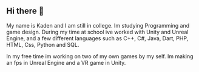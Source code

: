 ## Hi there 👋
My name is Kaden and I am still in college. 
Im studying Programming and game design.
During my time at school ive worked with Unity and Unreal Engine, and a few different languages
such as C++, C#, Java, Dart, PHP, HTML, Css, Python and SQL.

In my free time im working on two of my own games by my self.
Im making an fps in Unreal Engine and a VR game in Unity.

<!--
**ToasT491/Toast491** is a ✨ _special_ ✨ repository because its `README.md` (this file) appears on your GitHub profile.

Here are some ideas to get you started:

- 🔭 I’m currently working on ...
- 🌱 I’m currently learning ...
- 👯 I’m looking to collaborate on ...
- 🤔 I’m looking for help with ...
- 💬 Ask me about ...
- 📫 How to reach me: ...
- 😄 Pronouns: ...
- ⚡ Fun fact: ...
-->
